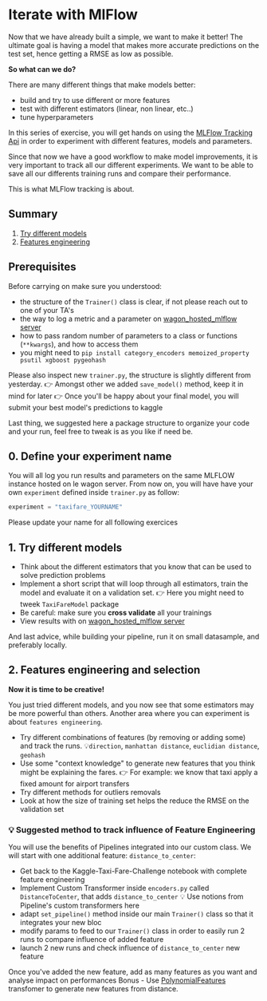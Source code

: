 # Iterate with MlFlow

Now that we have already built a simple, we want to make it better! The ultimate goal is having a model that makes more accurate predictions on the test set, hence getting a RMSE as low as possible.

**So what can we do?**

There are many different things that make models better:
- build and try to use different or more features
- test with different estimators (linear, non linear, etc..)
- tune hyperparameters

In this series of exercise, you will get hands on using the [MLFlow Tracking Api](https://www.mlflow.org/docs/latest/tracking.html) in order to experiment with different features, models and parameters.

Since that now we have a good workflow to make model improvements, it is very important to track all our different experiments. We want to be able to save all our differents training runs and compare their performance.

This is what MLFlow tracking is about.

## Summary

1. [Try different models](#part2)
2. [Features engineering](#part3)

## Prerequisites

Before carrying on make sure you understood:
- the structure of the `Trainer()` class is clear, if not please reach out to one of your TA's
- the way to log a metric and a parameter on [wagon_hosted_mlflow server](https://mlflow.lewagon.co/#/experiments/0)
- how to pass random number of parameters to a class or functions (`**kwargs`), and how to access them
- you might need to `pip install category_encoders memoized_property psutil xgboost pygeohash`

Please also inspect new `trainer.py`, the structure is slightly different from yesterday.
👉 Amongst other we added `save_model()` method, keep it in mind for later
👉 Once you'll be happy about your final model, you will submit your best model's predictions to kaggle

Last thing, we suggested here a package structure to organize your code and your run, feel free to tweak is as you like if need be.

## 0. Define your experiment name

You will all log you run results and parameters on the same MLFLOW instance hosted on le wagon server.
From now on, you will have have your own `experiment` defined inside `trainer.py` as follow:
```python
experiment = "taxifare_YOURNAME"
```
Please update your name for all following exercices

## 1. Try different models

- Think about the different estimators that you know that can be used to solve prediction problems
- Implement a short script that will loop through all estimators, train the model and evaluate it on a validation set.
👉 Here you might need to tweek `TaxiFareModel` package
- Be careful: make sure you **cross validate** all your trainings
- View results with on [wagon_hosted_mlflow server](https://mlflow.lewagon.co/#/experiments/0)

And last advice, while building your pipeline, run it on small datasample, and preferably locally.

## 2. Features engineering and selection

**Now it is time to be creative!**

You just tried different models, and you now see that some estimators may be more powerful than others. Another area where you can experiment is about `features engineering`.

- Try different combinations of features (by removing or adding some) and track the runs.
💡`direction`, `manhattan distance`, `euclidian distance`, `geohash`
- Use some "context knowledge" to generate new features that you think might be explaining the fares.
 👉 For example: we know that taxi apply a fixed amount for airport transfers
- Try different methods for outliers removals
- Look at how the size of training set helps the reduce the RMSE on the validation set

### 💡 Suggested method to track influence of Feature Engineering

You will use the benefits of Pipelines integrated into our custom class.
We will start with one additional feature: `distance_to_center`:
- Get back to the Kaggle-Taxi-Fare-Challenge notebook with complete feature engineering
- Implement Custom Transformer inside `encoders.py` called `DistanceToCenter`, that adds `distance_to_center`
💡 Use notions from Pipeline's custom transformers here
- adapt `set_pipeline()` method inside our main `Trainer()` class so that it integrates your new bloc
- modify params to feed to our `Trainer()` class in order to easily run 2 runs to compare influence of added feature
- launch 2 new runs and check influence of `distance_to_center` new feature

Once you've added the new feature, add as many features as you want and analyse impact on performances
Bonus - Use [PolynomialFeatures](https://scikit-learn.org/stable/modules/generated/sklearn.preprocessing.PolynomialFeatures.html) transfomer to generate new features from distance.

